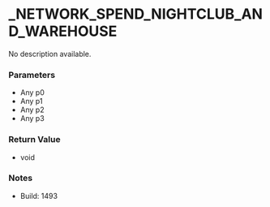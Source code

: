 # _NETWORK_SPEND_NIGHTCLUB_AND_WAREHOUSE

No description available.

### Parameters
* Any p0
* Any p1
* Any p2
* Any p3

### Return Value
* void

### Notes
* Build: 1493

